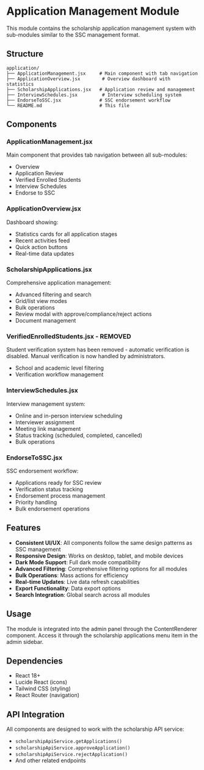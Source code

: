 # Application Management Module

This module contains the scholarship application management system with sub-modules similar to the SSC management format.

## Structure

```
application/
├── ApplicationManagement.jsx     # Main component with tab navigation
├── ApplicationOverview.jsx        # Overview dashboard with statistics
├── ScholarshipApplications.jsx   # Application review and management
├── InterviewSchedules.jsx         # Interview scheduling system
├── EndorseToSSC.jsx              # SSC endorsement workflow
└── README.md                     # This file
```

## Components

### ApplicationManagement.jsx
Main component that provides tab navigation between all sub-modules:
- Overview
- Application Review
- Verified Enrolled Students
- Interview Schedules
- Endorse to SSC

### ApplicationOverview.jsx
Dashboard showing:
- Statistics cards for all application stages
- Recent activities feed
- Quick action buttons
- Real-time data updates

### ScholarshipApplications.jsx
Comprehensive application management:
- Advanced filtering and search
- Grid/list view modes
- Bulk operations
- Review modal with approve/compliance/reject actions
- Document management

### VerifiedEnrolledStudents.jsx - REMOVED
Student verification system has been removed - automatic verification is disabled.
Manual verification is now handled by administrators.
- School and academic level filtering
- Verification workflow management

### InterviewSchedules.jsx
Interview management system:
- Online and in-person interview scheduling
- Interviewer assignment
- Meeting link management
- Status tracking (scheduled, completed, cancelled)
- Bulk operations

### EndorseToSSC.jsx
SSC endorsement workflow:
- Applications ready for SSC review
- Verification status tracking
- Endorsement process management
- Priority handling
- Bulk endorsement operations

## Features

- **Consistent UI/UX**: All components follow the same design patterns as SSC management
- **Responsive Design**: Works on desktop, tablet, and mobile devices
- **Dark Mode Support**: Full dark mode compatibility
- **Advanced Filtering**: Comprehensive filtering options for all modules
- **Bulk Operations**: Mass actions for efficiency
- **Real-time Updates**: Live data refresh capabilities
- **Export Functionality**: Data export options
- **Search Integration**: Global search across all modules

## Usage

The module is integrated into the admin panel through the ContentRenderer component. Access it through the scholarship applications menu item in the admin sidebar.

## Dependencies

- React 18+
- Lucide React (icons)
- Tailwind CSS (styling)
- React Router (navigation)

## API Integration

All components are designed to work with the scholarship API service:
- `scholarshipApiService.getApplications()`
- `scholarshipApiService.approveApplication()`
- `scholarshipApiService.rejectApplication()`
- And other related endpoints
